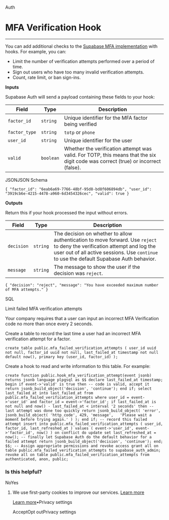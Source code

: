 Auth

# MFA Verification Hook

* * *

You can add additional checks to the [Supabase MFA implementation](https://supabase.com/docs/guides/auth/auth-mfa) with hooks. For example, you can:

- Limit the number of verification attempts performed over a period of time.
- Sign out users who have too many invalid verification attempts.
- Count, rate limit, or ban sign-ins.

**Inputs**

Supabase Auth will send a payload containing these fields to your hook:

| Field | Type | Description |
| --- | --- | --- |
| `factor_id` | `string` | Unique identifier for the MFA factor being verified |
| `factor_type` | `string` | `totp` or `phone` |
| `user_id` | `string` | Unique identifier for the user |
| `valid` | `boolean` | Whether the verification attempt was valid. For TOTP, this means that the six digit code was correct (true) or incorrect (false). |

JSONJSON Schema

`
{
"factor_id": "6eab6a69-7766-48bf-95d8-bd8f606894db",
"user_id": "3919cb6e-4215-4478-a960-6d3454326cec",
"valid": true
}
`

**Outputs**

Return this if your hook processed the input without errors.

| Field | Type | Description |
| --- | --- | --- |
| `decision` | `string` | The decision on whether to allow authentication to move forward. Use `reject` to deny the verification attempt and log the user out of all active sessions. Use `continue` to use the default Supabase Auth behavior. |
| `message` | `string` | The message to show the user if the decision was `reject`. |

`
{
"decision": "reject",
"message": "You have exceeded maximum number of MFA attempts."
}
`

SQL

Limit failed MFA verification attempts

Your company requires that a user can input an incorrect MFA Verification code no more than once every 2 seconds.

Create a table to record the last time a user had an incorrect MFA verification attempt for a factor.

`
create table public.mfa_failed_verification_attempts (
user_id uuid not null,
factor_id uuid not null,
last_failed_at timestamp not null default now(),
primary key (user_id, factor_id)
);
`

Create a hook to read and write information to this table. For example:

`
create function public.hook_mfa_verification_attempt(event jsonb)
returns jsonb
language plpgsql
as $$
declare
    last_failed_at timestamp;
begin
    if event->'valid' is true then
      -- code is valid, accept it
      return jsonb_build_object('decision', 'continue');
    end if;
    select last_failed_at into last_failed_at
      from public.mfa_failed_verification_attempts
      where
        user_id = event->'user_id'
          and
        factor_id = event->'factor_id';
    if last_failed_at is not null and now() - last_failed_at < interval '2 seconds' then
      -- last attempt was done too quickly
      return jsonb_build_object(
        'error', jsonb_build_object(
          'http_code', 429,
          'message',   'Please wait a moment before trying again.'
        )
      );
    end if;
    -- record this failed attempt
    insert into public.mfa_failed_verification_attempts
      (
        user_id,
        factor_id,
        last_refreshed_at
      )
      values
      (
        event->'user_id',
        event->'factor_id',
        now()
      )
      on conflict do update
        set last_refreshed_at = now();
    -- finally let Supabase Auth do the default behavior for a failed attempt
    return jsonb_build_object('decision', 'continue');
end;
$$;
-- Assign appropriate permissions and revoke access
grant all
on table public.mfa_failed_verification_attempts
to supabase_auth_admin;
revoke all
on table public.mfa_failed_verification_attempts
from authenticated, anon, public;
`

### Is this helpful?

NoYes

1. We use first-party cookies to improve our services. [Learn more](https://supabase.com/privacy#8-cookies-and-similar-technologies-used-on-our-european-services)



   [Learn more](https://supabase.com/privacy#8-cookies-and-similar-technologies-used-on-our-european-services)•Privacy settings





   AcceptOpt outPrivacy settings